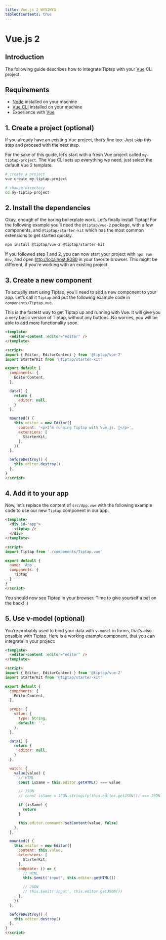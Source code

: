 ```yaml
---
title: Vue.js 2 WYSIWYG
tableOfContents: true
---
```


# Vue.js 2

## Introduction
The following guide describes how to integrate Tiptap with your [Vue](https://vuejs.org/) CLI project.

## Requirements
* [Node](https://nodejs.org/en/download/) installed on your machine
* [Vue CLI](https://cli.vuejs.org/) installed on your machine
* Experience with [Vue](https://vuejs.org/v2/guide/#Getting-Started)

## 1. Create a project (optional)
If you already have an existing Vue project, that’s fine too. Just skip this step and proceed with the next step.

For the sake of this guide, let’s start with a fresh Vue project called `my-tiptap-project`. The Vue CLI sets up everything we need, just select the default Vue 2 template.

```bash
# create a project
vue create my-tiptap-project

# change directory
cd my-tiptap-project
```

## 2. Install the dependencies
Okay, enough of the boring boilerplate work. Let’s finally install Tiptap! For the following example you’ll need the `@tiptap/vue-2` package, with a few components, and `@tiptap/starter-kit` which has the most common extensions to get started quickly.

```bash
npm install @tiptap/vue-2 @tiptap/starter-kit
```

If you followed step 1 and 2, you can now start your project with `npm run dev`, and open [http://localhost:8080](http://localhost:8080) in your favorite browser. This might be different, if you’re working with an existing project.

## 3. Create a new component
To actually start using Tiptap, you’ll need to add a new component to your app. Let’s call it `Tiptap` and put the following example code in `components/Tiptap.vue`.

This is the fastest way to get Tiptap up and running with Vue. It will give you a very basic version of Tiptap, without any buttons. No worries, you will be able to add more functionality soon.

```html
<template>
  <editor-content :editor="editor" />
</template>

<script>
import { Editor, EditorContent } from '@tiptap/vue-2'
import StarterKit from '@tiptap/starter-kit'

export default {
  components: {
    EditorContent,
  },

  data() {
    return {
      editor: null,
    }
  },

  mounted() {
    this.editor = new Editor({
      content: '<p>I’m running Tiptap with Vue.js. 🎉</p>',
      extensions: [
        StarterKit,
      ],
    })
  },

  beforeDestroy() {
    this.editor.destroy()
  },
}
</script>
```

## 4. Add it to your app
Now, let’s replace the content of `src/App.vue` with the following example code to use our new `Tiptap` component in our app.

```html
<template>
  <div id="app">
    <tiptap />
  </div>
</template>

<script>
import Tiptap from './components/Tiptap.vue'

export default {
  name: 'App',
  components: {
    Tiptap
  }
}
</script>
```

You should now see Tiptap in your browser. Time to give yourself a pat on the back! :)

## 5. Use v-model (optional)
You’re probably used to bind your data with `v-model` in forms, that’s also possible with Tiptap. Here is a working example component, that you can integrate in your project:

```html
<template>
  <editor-content :editor="editor" />
</template>

<script>
import { Editor, EditorContent } from '@tiptap/vue-2'
import StarterKit from '@tiptap/starter-kit'

export default {
  components: {
    EditorContent,
  },

  props: {
    value: {
      type: String,
      default: '',
    },
  },

  data() {
    return {
      editor: null,
    }
  },

  watch: {
    value(value) {
      // HTML
      const isSame = this.editor.getHTML() === value

      // JSON
      // const isSame = JSON.stringify(this.editor.getJSON()) === JSON.stringify(value)

      if (isSame) {
        return
      }

      this.editor.commands.setContent(value, false)
    },
  },

  mounted() {
    this.editor = new Editor({
      content: this.value,
      extensions: [
        StarterKit,
      ],
      onUpdate: () => {
        // HTML
        this.$emit('input', this.editor.getHTML())

        // JSON
        // this.$emit('input', this.editor.getJSON())
      },
    })
  },

  beforeDestroy() {
    this.editor.destroy()
  },
}
</script>
```
